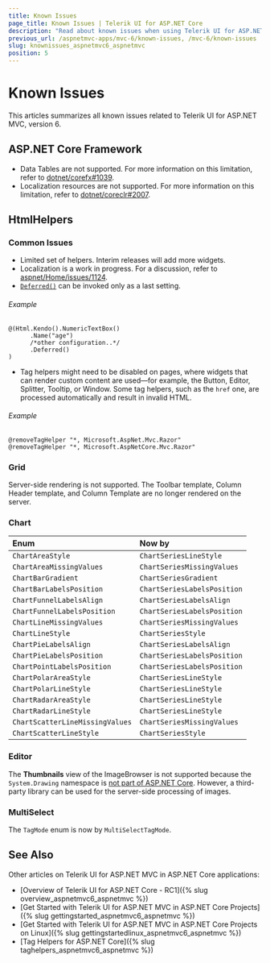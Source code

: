 ```yaml
---
title: Known Issues
page_title: Known Issues | Telerik UI for ASP.NET Core
description: "Read about known issues when using Telerik UI for ASP.NET MVC in ASP.NET 5 and ASP.NET Core (aka MVC 6 or ASP.NET Core MVC)."
previous_url: /aspnetmvc-apps/mvc-6/known-issues, /mvc-6/known-issues
slug: knownissues_aspnetmvc6_aspnetmvc
position: 5
---
```


# Known Issues

This articles summarizes all known issues related to Telerik UI for ASP.NET MVC, version 6.

## ASP.NET Core Framework

- Data Tables are not supported. For more information on this limitation, refer to [dotnet/corefx#1039](https://github.com/dotnet/corefx/issues/1039).
- Localization resources are not supported. For more information on this limitation, refer to [dotnet/coreclr#2007](https://github.com/dotnet/coreclr/issues/2007).

## HtmlHelpers

### Common Issues

- Limited set of helpers. Interim releases will add more widgets.
- Localization is a work in progress. For a discussion, refer to [aspnet/Home/issues/1124](https://github.com/aspnet/Home/issues/1142).
- [`Deferred()`](http://docs.telerik.com/aspnet-mvc/getting-started/fundamentals#configuration-Deferred) can be invoked only as a last setting.

###### Example

    @(Html.Kendo().NumericTextBox()
          .Name("age")
          /*other configuration..*/
          .Deferred()
    )

- Tag helpers might need to be disabled on pages, where widgets that can render custom content are used&mdash;for example, the Button, Editor, Splitter, Tooltip, or Window. Some tag helpers, such as the `href` one, are processed automatically and result in invalid HTML.

###### Example

    @removeTagHelper "*, Microsoft.AspNet.Mvc.Razor"
    @removeTagHelper "*, Microsoft.AspNetCore.Mvc.Razor"

### Grid

Server-side rendering is not supported. The Toolbar template, Column Header template, and Column Template are no longer rendered on the server.

### Chart

| Enum                      | Now by                  |
|:---                       |:---                     |
| `ChartAreaStyle`          | `ChartSeriesLineStyle`  |
| `ChartAreaMissingValues`  | `ChartSeriesMissingValues` |
| `ChartBarGradient`        | `ChartSeriesGradient`   |
| `ChartBarLabelsPosition`  | `ChartSeriesLabelsPosition`|
| `ChartFunnelLabelsAlign`  | `ChartSeriesLabelsAlign`|
| `ChartFunnelLabelsPosition`| `ChartSeriesLabelsPosition`|
| `ChartLineMissingValues`  | `ChartSeriesMissingValues`  |
| `ChartLineStyle`          | `ChartSeriesStyle`      |
| `ChartPieLabelsAlign`     | `ChartSeriesLabelsAlign`|
| `ChartPieLabelsPosition`  | `ChartSeriesLabelsPosition`  |
| `ChartPointLabelsPosition`| `ChartSeriesLabelsPosition`  |
| `ChartPolarAreaStyle`     | `ChartSeriesLineStyle`  |
| `ChartPolarLineStyle`     | `ChartSeriesLineStyle`  |
| `ChartRadarAreaStyle`     | `ChartSeriesLineStyle`  |
| `ChartRadarLineStyle`     | `ChartSeriesLineStyle`  |
| `ChartScatterLineMissingValues` | `ChartSeriesMissingValues`|
| `ChartScatterLineStyle`   | `ChartSeriesStyle`      |

### Editor

The **Thumbnails** view of the ImageBrowser is not supported because the `System.Drawing` namespace is [not part of ASP.NET Core](https://blogs.msdn.microsoft.com/dotnet/2016/02/10/porting-to-net-core/). However, a third-party library can be used for the server-side processing of images.

### MultiSelect

The `TagMode` enum is now by `MultiSelectTagMode`.

## See Also

Other articles on Telerik UI for ASP.NET MVC in ASP.NET Core applications:

* [Overview of Telerik UI for ASP.NET Core - RC1]({% slug overview_aspnetmvc6_aspnetmvc %})
* [Get Started with Telerik UI for ASP.NET MVC in ASP.NET Core Projects]({% slug gettingstarted_aspnetmvc6_aspnetmvc %})
* [Get Started with Telerik UI for ASP.NET MVC in ASP.NET Core Projects on Linux]({% slug gettingstartedlinux_aspnetmvc6_aspnetmvc %})
* [Tag Helpers for ASP.NET Core]({% slug taghelpers_aspnetmvc6_aspnetmvc %})
